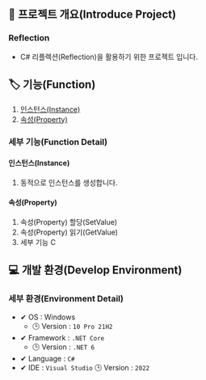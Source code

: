 ## 📕 프로젝트 개요(Introduce Project)

### Reflection

* C# 리플렉션(Reflection)을 활용하기 위한 프로젝트 입니다.

## 🏷️ 기능(Function)

1. [인스턴스(Instance)](#인스턴스(Instance))
2. [속성(Property)](#속성(Property))

### 세부 기능(Function Detail)


#### 인스턴스(Instance)

   1. 동적으로 인스턴스를 생성합니다.

#### 속성(Property)

   1. 속성(Property) 할당(SetValue)
   2. 속성(Property) 읽기(GetValue)
   3. 세부 기능 C

## 💻 개발 환경(Develop Environment)

### 세부 환경(Environment Detail)

* ✔ OS : Windows
    * 🕒 Version : `10 Pro 21H2`
* ✔ Framework : `.NET Core`
    * 🕒 Version : `.NET 6`
* ✔ Language : `C#`
* ✔ IDE : `Visual Studio`
🕒 Version : `2022`